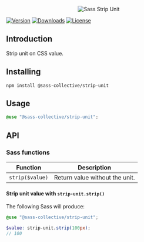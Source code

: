 <div align="center">

![Sass Strip Unit](.github/logo.svg)

</div>

[![Version](https://flat.badgen.net/npm/v/@sass-collective/strip-unit)](https://www.npmjs.com/package/@sass-collective/strip-unit)
[![Downloads](https://flat.badgen.net/npm/dt/@sass-collective/strip-unit)](https://www.npmjs.com/package/@sass-collective/strip-unit)
[![License](https://flat.badgen.net/github/license/sass-collective/sass-collective)](https://flat.badgen.net/github/license/sass-collective/sass-collective)

## Introduction

Strip unit on CSS value.

## Installing

```shell
npm install @sass-collective/strip-unit
```

## Usage

```scss
@use "@sass-collective/strip-unit";
```

## API

### Sass functions

| Function        | Description                    |
|-----------------|--------------------------------|
| `strip($value)` | Return value without the unit. |

#### Strip unit value with `strip-unit.strip()`

The following Sass will produce:

```scss
@use "@sass-collective/strip-unit";

$value: strip-unit.strip(100px);
// 100
```
